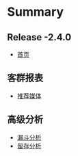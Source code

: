 # Summary

## Release -2.4.0

* [首页](README.md)

## 客群报表

* [推荐媒体](xiao-cheng-xu-jie-ru/21jie-ru-xiao-cheng-xu.md)

## 高级分析

* [漏斗分析](hubspotjie-ru/jie-ru-hubspot.md)
* [留存分析](hubspotjie-ru/liu-cun-fen-xi.md)

